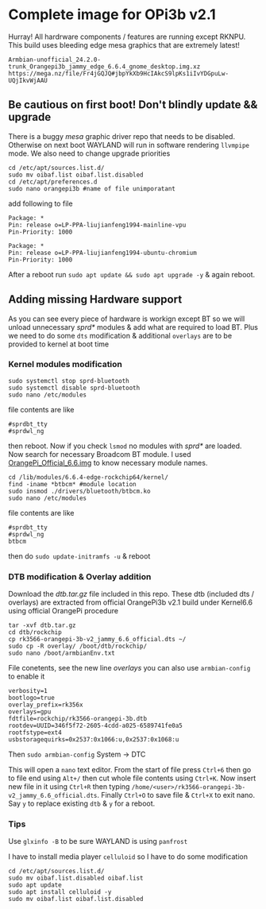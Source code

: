 # Complete image for OPi3b v2.1
Hurray! All hardrware components / features are running except RKNPU. This build uses bleeding edge mesa graphics that are extremely latest!
```
Armbian-unofficial_24.2.0-trunk_Orangepi3b_jammy_edge_6.6.4_gnome_desktop.img.xz
https://mega.nz/file/Fr4jGQJQ#jbpYkXb9HcIAkcS9lpKs1iIvYDGpuLw-UQjIkvWjAAU
```

## Be cautious on first boot! Don't blindly update && upgrade
There is a buggy _mesa_ graphic driver repo that needs to be disabled. Otherwise on next boot WAYLAND will run in software rendering `llvmpipe` mode. We also need to change upgrade priorities
```
cd /etc/apt/sources.list.d/
sudo mv oibaf.list oibaf.list.disabled
cd /etc/apt/preferences.d
sudo nano orangepi3b #name of file unimporatant 
```
add following to file
```
Package: *
Pin: release o=LP-PPA-liujianfeng1994-mainline-vpu
Pin-Priority: 1000

Package: *
Pin: release o=LP-PPA-liujianfeng1994-ubuntu-chromium
Pin-Priority: 1000
```
After a reboot run `sudo apt update && sudo apt upgrade -y` & again reboot. 

## Adding missing Hardware support
As you can see every piece of hardware is workign except BT so we will unload unnecessary _sprd*_ modules & add what are required to load BT. Plus we need to do some `dts` modification & additional `overlays` are to be provided to kernel at boot time
### Kernel modules modification
```
sudo systemctl stop sprd-bluetooth
sudo systemctl disable sprd-bluetooth
sudo nano /etc/modules
```
file contents are like
```
#sprdbt_tty
#sprdwl_ng
```
then reboot. Now if you check `lsmod` no modules with _sprd*_ are loaded. Now search for necessary Broadcom BT module. I used [OrangePi_Official_6.6.img](https://mega.nz/file/pnIT3CiZ#zVYLAZIvsKRiOaQRNwbW2WhOWLj-SKQ4aSL9SP5T680) to know necessary module names.

```
cd /lib/modules/6.6.4-edge-rockchip64/kernel/
find -iname *btbcm* #module location
sudo insmod ./drivers/bluetooth/btbcm.ko
sudo nano /etc/modules
```
file contents are like
```
#sprdbt_tty
#sprdwl_ng
btbcm
```
then do `sudo update-initramfs -u` & reboot
### DTB modification & Overlay addition
Download the _dtb.tar.gz_ file included in this repo. These dtb (included dts / overlays) are extracted from official OrangePi3b v2.1 build under Kernel6.6 using official OrangePi procedure
```
tar -xvf dtb.tar.gz
cd dtb/rockchip
cp rk3566-orangepi-3b-v2_jammy_6.6_official.dts ~/
sudo cp -R overlay/ /boot/dtb/rockchip/
sudo nano /boot/armbianEnv.txt
```
File conetents, see the new line _overlays_ you can also use `armbian-config` to enable it 
```
verbosity=1
bootlogo=true
overlay_prefix=rk356x
overlays=gpu
fdtfile=rockchip/rk3566-orangepi-3b.dtb
rootdev=UUID=346f5f72-2605-4cdd-a025-6589741fe0a5
rootfstype=ext4
usbstoragequirks=0x2537:0x1066:u,0x2537:0x1068:u
```

Then `sudo armbian-config` System -> DTC

This will open a `nano` text editor. From the start of file press `Ctrl+6` then go to file end using `Alt+/` then cut whole file contents using `Ctrl+K`. Now insert new file in it using `Ctrl+R` then typing `/home/<user>/rk3566-orangepi-3b-v2_jammy_6.6_official.dts`. Finally `Ctrl+O` to save file & `Ctrl+X` to exit nano. Say `y` to replace existing `dtb` & `y` for a reboot. 

### Tips
Use `glxinfo -B` to be sure WAYLAND is using `panfrost`

I have to install media player `celluloid` so I have to do some modification
```
cd /etc/apt/sources.list.d/
sudo mv oibaf.list.disabled oibaf.list
sudo apt update
sudo apt install celluloid -y
sudo mv oibaf.list oibaf.list.disabled
```
